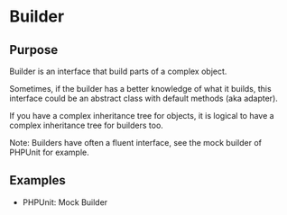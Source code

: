 # Builder

## Purpose

Builder is an interface that build parts of a complex object.

Sometimes, if the builder has a better knowledge of what it builds, this  interface could be an abstract class with default methods (aka adapter).

If you have a complex inheritance tree for objects, it is logical to have a complex inheritance tree for builders too.

Note: Builders have often a fluent interface, see the mock builder of PHPUnit for example.

## Examples

* PHPUnit: Mock Builder
